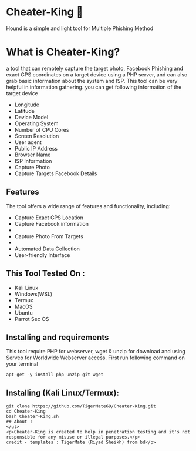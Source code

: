 # Cheater-King 🐶
Hound is a simple and light tool for Multiple Phishing Method

# What is Cheater-King?
<p> a tool that can remotely capture the target photo, Facebook Phishing  and  exact GPS coordinates on a target device using a PHP server, and can also grab basic information about the system and ISP. This tool can be very helpful in information gathering. you can get following information of the target device</p>
<ul>
  <li>Longitude</li>
  <li>Latitude</li>
  <li>Device Model</li>
  <li>Operating System</li>
  <li>Number of CPU Cores</li>
  <li>Screen Resolution</li>
  <li>User agent</li>
  <li>Public IP Address</li>
  <li>Browser Name</li>
  <li>ISP Information</li>
  <li> Capture Photo</li>
  <li> Capture Targets Facebook Details </li>
</ul>

## Features
  <p>The tool offers a wide range of features and functionality, including:</p>
    <ul>
  <li>Capture Exact GPS Location</li>
  <li> Capture Facebook information <li>
    <li> Capture Photo From Targets <li>
  <li>Automated Data Collection</li>
   <li>User-friendly Interface</li>
</ul>

## This Tool Tested On :
<ul>
  <li>Kali Linux</li>
  <li>Windows(WSL)</li>
  <li>Termux</li>
  <li>MacOS</li>
  <li>Ubuntu</li>
  <li>Parrot Sec OS</li>
</ul>

## Installing and requirements
<p>This tool require PHP for webserver, wget & unzip for download and using Serveo for Worldwide Webserver access. First run following command on your terminal</p>

```
apt-get -y install php unzip git wget
```

## Installing (Kali Linux/Termux):

```
git clone https://github.com/TigerMate69/Cheater-King.git
cd Cheater-King
bash Cheater-King.sh
## About :
</ul>
<p>Cheater-King is created to help in penetration testing and it's not responsible for any misuse or illegal purposes.</p>
credit - templates : TigerMate (Riyad Sheikh) from bd</p> 
